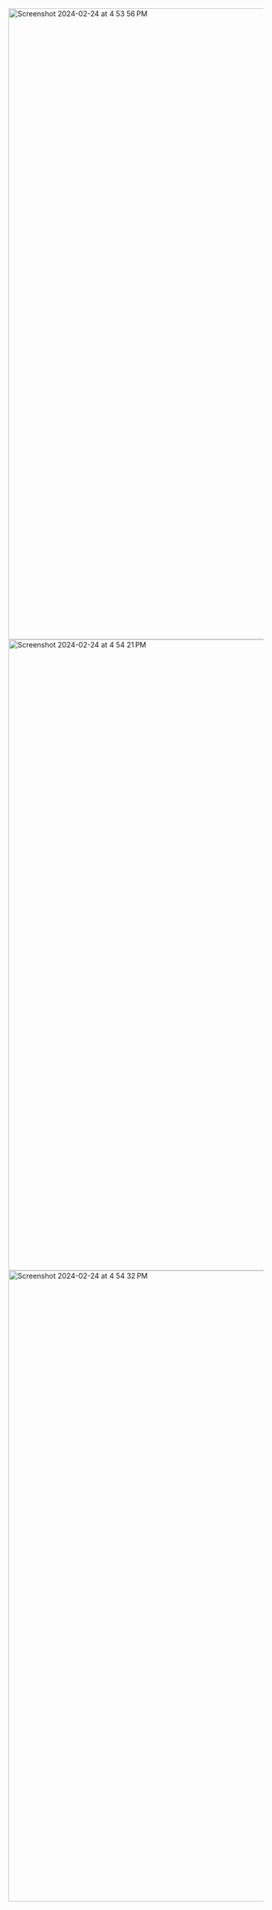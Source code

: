 <img width="1246" alt="Screenshot 2024-02-24 at 4 53 56 PM" src="https://github.com/Prakhar256/CodeAlpha_Portfolio/assets/97425431/3c7ae274-d63f-4b71-944f-42dc74d26e88">
<img width="1246" alt="Screenshot 2024-02-24 at 4 54 21 PM" src="https://github.com/Prakhar256/CodeAlpha_Portfolio/assets/97425431/638a5deb-0c21-4d5a-9e05-8f2b1fa3281a">
<img width="1246" alt="Screenshot 2024-02-24 at 4 54 32 PM" src="https://github.com/Prakhar256/CodeAlpha_Portfolio/assets/97425431/c94c1530-8cda-4bf0-a0b7-4869e3f3d023">
